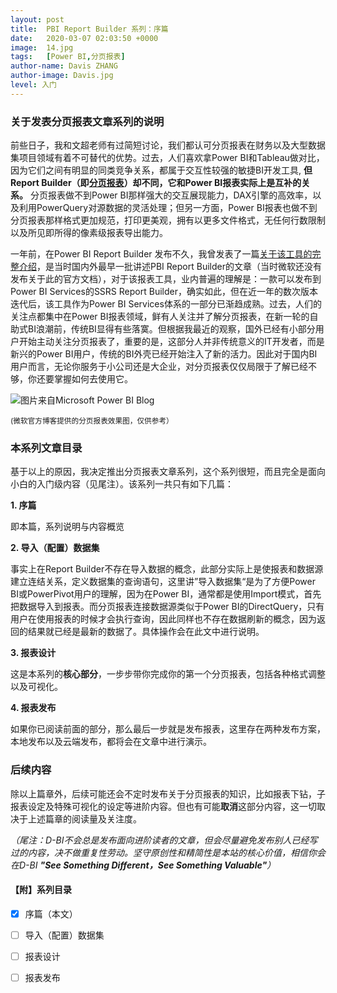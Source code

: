 ```yaml
---
layout: post
title:  PBI Report Builder 系列：序篇
date:   2020-03-07 02:03:50 +0000
image:  14.jpg
tags:   [Power BI,分页报表]
author-name: Davis ZHANG
author-image: Davis.jpg
level: 入门
---
```


### 关于发表分页报表文章系列的说明

前些日子，我和文超老师有过简短讨论，我们都认可分页报表在财务以及大型数据集项目领域有着不可替代的优势。过去，人们喜欢拿Power BI和Tableau做对比，因为它们之间有明显的同类竞争关系，都属于交互性较强的敏捷BI开发工具, **但Report Builder（即[分页报表](https://docs.microsoft.com/zh-cn/power-bi/paginated-reports/paginated-reports-report-builder-power-bi)）却不同，它和Power BI报表实际上是互补的关系。** 分页报表做不到Power BI那样强大的交互展现能力，DAX引擎的高效率，以及利用PowerQuery对源数据的灵活处理；但另一方面，Power BI报表也做不到分页报表那样格式更加规范，打印更美观，拥有以更多文件格式，无任何行数限制以及所见即所得的像素级报表导出能力。

一年前，在Power BI Report Builder 发布不久，我曾发表了一篇[关于该工具的完整介绍](https://d-bi.gitee.io/introduction-pbi-reportBuilder/)，是当时国内外最早一批讲述PBI Report Builder的文章（当时微软还没有发布关于此的官方文档），对于该报表工具，业内普遍的理解是：一款可以发布到Power BI Services的SSRS Report Builder，确实如此，但在近一年的数次版本迭代后，该工具作为Power BI Services体系的一部分已渐趋成熟。过去，人们的关注点都集中在Power BI报表领域，鲜有人关注并了解分页报表，在新一轮的自助式BI浪潮前，传统BI显得有些落寞。但根据我最近的观察，国外已经有小部分用户开始主动关注分页报表了，重要的是，这部分人并非传统意义的IT开发者，而是新兴的Power BI用户，传统的BI外壳已经开始注入了新的活力。因此对于国内BI用户而言，无论你服务于小公司还是大企业，对分页报表仅仅局限于了解已经不够，你还要掌握如何去使用它。

![图片来自Microsoft Power BI Blog](https://img-blog.csdnimg.cn/20200307173259561.png?x-oss-process=image/watermark,type_ZmFuZ3poZW5naGVpdGk,shadow_10,text_d3d3LmQtYmkudGVjaA==,size_16,color_FFFFFF,t_70)

<small>(微软官方博客提供的分页报表效果图，仅供参考）</small>

### 本系列文章目录

基于以上的原因，我决定推出分页报表文章系列，这个系列很短，而且完全是面向小白的入门级内容（见尾注）。该系列一共只有如下几篇：

**1. 序篇**

即本篇，系列说明与内容概览
    
**2. 导入（配置）数据集**

事实上在Report Builder不存在导入数据的概念，此部分实际上是使报表和数据源建立连结关系，定义数据集的查询语句，这里讲”导入数据集“是为了方便Power BI或PowerPivot用户的理解，因为在Power BI，通常都是使用Import模式，首先把数据导入到报表。而分页报表连接数据源类似于Power BI的DirectQuery，只有用户在使用报表的时候才会执行查询，因此同样也不存在数据刷新的概念，因为返回的结果就已经是最新的数据了。具体操作会在此文中进行说明。
    
**3. 报表设计**

这是本系列的**核心部分**，一步步带你完成你的第一个分页报表，包括各种格式调整以及可视化。

**4. 报表发布**

如果你已阅读前面的部分，那么最后一步就是发布报表，这里存在两种发布方案，本地发布以及云端发布，都将会在文章中进行演示。


### 后续内容

除以上篇章外，后续可能还会不定时发布关于分页报表的知识，比如报表下钻，子报表设定及特殊可视化的设定等进阶内容。但也有可能**取消**这部分内容，这一切取决于上述篇章的阅读量及关注度。

*（尾注：D-BI不会总是发布面向进阶读者的文章，但会尽量避免发布别人已经写过的内容，决不做重复性劳动。坚守原创性和精简性是本站的核心价值，相信你会在D-BI **"See Something Different，See Something Valuable"**）*


#### 【附】系列目录
 - [x] 序篇（本文）

 - [ ]  导入（配置）数据集 

 - [ ] 报表设计

 - [ ] 报表发布
